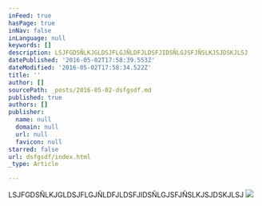 ```yaml
---
inFeed: true
hasPage: true
inNav: false
inLanguage: null
keywords: []
description: LSJFGDSÑLKJGLDSJFLGJÑLDFJLDSFJIDSÑLGJSFJÑSLKJSJDSKJLSJ
datePublished: '2016-05-02T17:58:39.553Z'
dateModified: '2016-05-02T17:58:34.522Z'
title: ''
author: []
sourcePath: _posts/2016-05-02-dsfgsdf.md
published: true
authors: []
publisher:
  name: null
  domain: null
  url: null
  favicon: null
starred: false
url: dsfgsdf/index.html
_type: Article

---
```

LSJFGDSÑLKJGLDSJFLGJÑLDFJLDSFJIDSÑLGJSFJÑSLKJSJDSKJLSJ
![](https://the-grid-user-content.s3-us-west-2.amazonaws.com/244e2b7d-5702-4e6d-bb3b-46b6d56d3d4e.jpg)